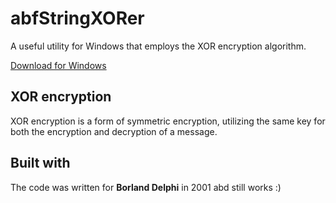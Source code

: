 # abfStringXORer
A useful utility for Windows that employs the XOR encryption algorithm. 

[Download for Windows](https://github.com/karpolan/abfStringXORer/raw/main/abfStringXORer.exe)

## XOR encryption
XOR encryption is a form of symmetric encryption, utilizing the same key for both the encryption and decryption of a message.

## Built with
The code was written for **Borland Delphi** in 2001 abd still works :)

